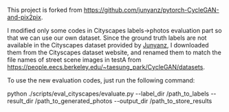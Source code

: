 This project is forked from https://github.com/junyanz/pytorch-CycleGAN-and-pix2pix.

I modified only some codes in Cityscapes labels->photos evaluation part so that we can use our own dataset. Since the ground truth labels are not available in the Cityscapes dataset provided by [Junyanz](https://affinelayer.com/pixsrv/), I downloaded them from the Cityscapes dataset website, and renamed them to match the file names of street scene images in testA from https://people.eecs.berkeley.edu/~taesung_park/CycleGAN/datasets.

To use the new evaluation codes, just run the following command:

python ./scripts/eval_cityscapes/evaluate.py --label_dir /path_to_labels --result_dir /path_to_generated_photos --output_dir /path_to_store_results

